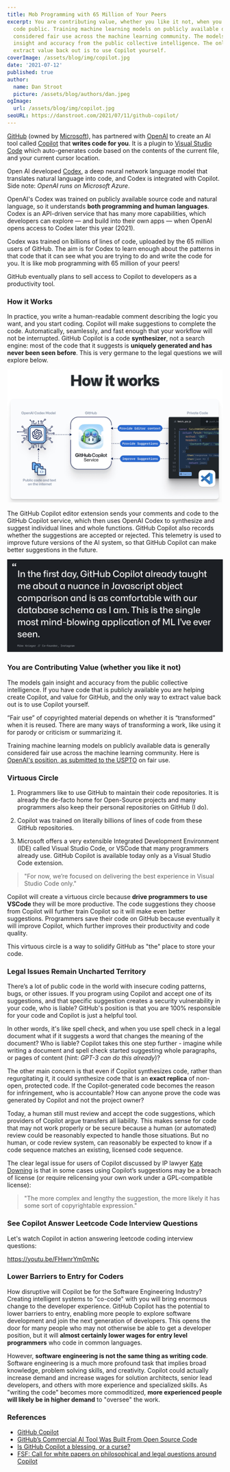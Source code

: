 ```yaml
---
title: Mob Programming with 65 Million of Your Peers
excerpt: You are contributing value, whether you like it not, when you make your
  code public. Training machine learning models on publicly available data is
  considered fair use across the machine learning community. The models gain
  insight and accuracy from the public collective intelligence. The only way to
  extract value back out is to use Copilot yourself.
coverImage: /assets/blog/img/copilot.jpg
date: '2021-07-12'
published: true
author:
  name: Dan Stroot
  picture: /assets/blog/authors/dan.jpeg
ogImage:
  url: /assets/blog/img/copilot.jpg
seoURL: https://danstroot.com/2021/07/11/github-copilot/
---
```


[GitHub](https://github.com/) (owned by [Microsoft](https://www.microsoft.com/en-us/)), has partnered with [OpenAI](https://openai.com/) to create an AI tool called [Copilot](https://copilot.github.com/) that **writes code for you**. It is a plugin to [Visual Studio Code](https://code.visualstudio.com/) which auto-generates code based on the contents of the current file, and your current cursor location.

Open AI developed [Codex](https://arxiv.org/abs/2107.03374), a deep neural network language model that translates natural language into code, and Codex is integrated with Copilot. Side note: _OpenAI runs on Microsoft Azure_.

OpenAI's Codex was trained on publicly available source code and natural language, so it understands **both programming and human languages**. Codex is an API-driven service that has many more capabilities, which developers can explore — and build into their own apps — when OpenAI opens access to Codex later this year (2021).

Codex was trained on billions of lines of code, uploaded by the 65 million users of GitHub. The aim is for Codex to learn enough about the patterns in that code that it can see what you are trying to do and write the code for you. It is like mob programming with 65 million of your peers!

GitHub eventually plans to sell access to Copilot to developers as a productivity tool.

### How it Works

In practice, you write a human-readable comment describing the logic you want, and you start coding. Copilot will make suggestions to complete the code. Automatically, seamlessly, and fast enough that your workflow will not be interrupted. GitHub Copilot is a code **synthesizer**, not a search engine: most of the code that it suggests is **uniquely generated and has never been seen before**. This is very germane to the legal questions we will explore below.

![Copilot Diagram](/assets/blog/img/copilot3.jpg)

The GitHub Copilot editor extension sends your comments and code to the GitHub Copilot service, which then uses OpenAI Codex to synthesize and suggest individual lines and whole functions. GitHub Copilot also records whether the suggestions are accepted or rejected. This telemetry is used to improve future versions of the AI system, so that GitHub Copilot can make better suggestions in the future.

![Copilot Quote](/assets/blog/img/copilot2.jpg)

### You are Contributing Value (whether you like it not)

The models gain insight and accuracy from the public collective intelligence. If you have code that is publicly available you are helping create Copilot, and value for GitHub, and the only way to extract value back out is to use Copilot yourself.

“Fair use” of copyrighted material depends on whether it is “transformed” when it is reused. There are many ways of transforming a work, like using it for parody or criticism or summarizing it.

Training machine learning models on publicly available data is generally considered fair use across the machine learning community. Here is [OpenAI's position, as submitted to the USPTO](https://www.uspto.gov/sites/default/files/documents/OpenAI_RFC-84-FR-58141.pdf) on fair use.

### Virtuous Circle

1. Programmers like to use GitHub to maintain their code repositories. It is already the de-facto home for Open-Source projects and many programmers also keep their personal repositories on GitHub (I do).

2. Copilot was trained on literally billions of lines of code from these GitHub repositories.

3. Microsoft offers a very extensible Integrated Development Environment (IDE) called Visual Studio Code, or VSCode that many programmers already use. GitHub Copilot is available today only as a Visual Studio Code extension.

> "For now, we’re focused on delivering the best experience in Visual Studio Code only."

Copilot will create a virtuous circle because **drive programmers to use VSCode** they will be more productive. The code suggestions they choose from Copilot will further train Copilot so it will make even better suggestions. Programmers save their code on GitHub because eventually it will improve Copilot, which further improves their productivity and code quality.

This virtuous circle is a way to solidify GitHub as "the" place to store your code.

### Legal Issues Remain Uncharted Territory

There’s a lot of public code in the world with insecure coding patterns, bugs, or other issues. If you program using Copilot and accept one of its suggestions, and that specific suggestion creates a security vulnerability in your code, who is liable? GitHub's position is that you are 100% responsible for your code and Copilot is just a helpful tool.

In other words, it's like spell check, and when you use spell check in a legal document what if it suggests a word that changes the meaning of the document? Who is liable? Copilot takes this one step further - imagine while writing a document and spell check started suggesting whole paragraphs, or pages of content (hint: _GPT-3 can do this already_)?

The other main concern is that even if Copilot synthesizes code, rather than regurgitating it, it could synthesize code that is an **exact replica** of non-open, protected code. If the Copilot-generated code becomes the reason for infringement, who is accountable? How can anyone prove the code was generated by Copilot and not the project owner?

Today, a human still must review and accept the code suggestions, which providers of Copilot argue transfers all liability. This makes sense for code that may not work properly or be secure because a human (or automated) review could be reasonably expected to handle those situations. But no human, or code review system, can reasonably be expected to know if a code sequence matches an existing, licensed code sequence.

The clear legal issue for users of Copilot discussed by IP lawyer [Kate Downing](https://fossa.com/blog/analyzing-legal-implications-github-copilot/) is that in some cases using Copilot’s suggestions may be a breach of license (or require relicensing your own work under a GPL-compatible license):

> "The more complex and lengthy the suggestion, the more likely it has some sort of copyrightable expression."

### See Copilot Answer Leetcode Code Interview Questions

Let's watch Copilot in action answering leetcode coding interview questions:

<!-- <div class="aspect-w-16 aspect-h-9">
  <iframe src="https://www.youtube.com/embed/FHwnrYm0mNc" frameborder="0" allow="accelerometer; autoplay; clipboard-write; encrypted-media; gyroscope; picture-in-picture" allowfullscreen></iframe>
</div> -->

<!-- You can just paste the youTube share link and it will be handled.  -->

https://youtu.be/FHwnrYm0mNc

### Lower Barriers to Entry for Coders

How disruptive will Copilot be for the Software Engineering Industry? Creating intelligent systems to "co-code" with you will bring enormous change to the developer experience. GitHub Copilot has the potential to lower barriers to entry, enabling more people to explore software development and join the next generation of developers. This opens the door for many people who may not otherwise be able to get a developer position, but it will **almost certainly lower wages for entry level programmers** who code in common languages.

However, **software engineering is not the same thing as writing code**. Software engineering is a much more profound task that implies broad knowledge, problem solving skills, and creativity. Copilot could actually increase demand and increase wages for solution architects, senior lead developers, and others with more experience and specialized skills. As "writing the code" becomes more commoditized, **more experienced people will likely be in higher demand** to "oversee" the work.

### References

- [GitHub Copilot](https://copilot.github.com/)
- [GitHub’s Commercial AI Tool Was Built From Open Source Code](https://www.wired.com/story/github-commercial-ai-tool-built-open-source-code/)
- [Is GitHub Copilot a blessing, or a curse?](https://www.fast.ai/2021/07/19/copilot/)
- [FSF: Call for white papers on philosophical and legal questions around Copilot](https://www.fsf.org/blogs/licensing/fsf-funded-call-for-white-papers-on-philosophical-and-legal-questions-around-copilot)
